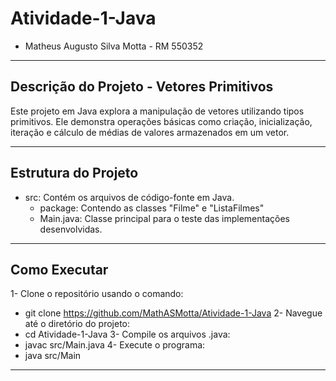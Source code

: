 # Atividade-1-Java

- Matheus Augusto Silva Motta - RM 550352
___
## Descrição do Projeto - Vetores Primitivos

Este projeto em Java explora a manipulação de vetores utilizando tipos primitivos. Ele demonstra operações básicas como criação, inicialização, iteração e cálculo de médias de valores armazenados em um vetor.
___
## Estrutura do Projeto

- src: Contém os arquivos de código-fonte em Java.
  - package: Contendo as classes "Filme" e "ListaFilmes"
  - Main.java: Classe principal para o teste das implementações desenvolvidas.
___
## Como Executar

1- Clone o repositório usando o comando:
  - git clone https://github.com/MathASMotta/Atividade-1-Java
2- Navegue até o diretório do projeto:
  - cd Atividade-1-Java
3- Compile os arquivos .java:
  - javac src/Main.java
4- Execute o programa:
  - java src/Main
___
